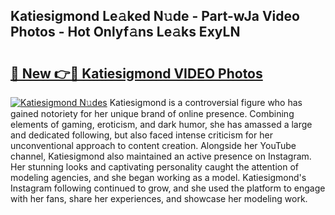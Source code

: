 ## Katiesigmond Le𝚊ked N𝚞de - Part-wJa Video Photos - Hot Onlyf𝚊ns Le𝚊ks ExyLN

# <h2><a href="http://ab33461.deff.icu/?id=Katiesigmond">🔗 New 👉🔴 Katiesigmond VIDEO Photos</a></h2>

[![Katiesigmond N𝚞des](https://i.imgur.com/rIISA9y.gif)](http://ab33461.deff.icu/?id=Katiesigmond)
Katiesigmond is a controversial figure who has gained notoriety for her unique brand of online presence. Combining elements of gaming, eroticism, and dark humor, she has amassed a large and dedicated following, but also faced intense criticism for her unconventional approach to content creation. Alongside her YouTube channel, Katiesigmond also maintained an active presence on Instagram. Her stunning looks and captivating personality caught the attention of modeling agencies, and she began working as a model. Katiesigmond's Instagram following continued to grow, and she used the platform to engage with her fans, share her experiences, and showcase her modeling work.
